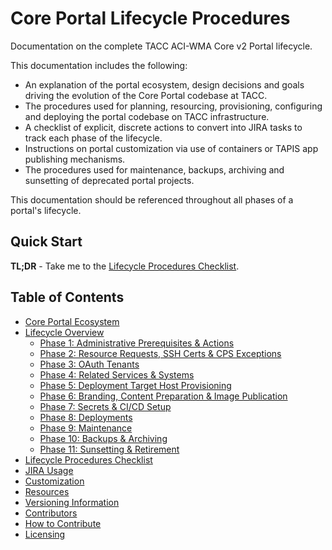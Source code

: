 # Core Portal Lifecycle Procedures

Documentation on the complete TACC ACI-WMA Core v2 Portal lifecycle.

This documentation includes the following:

- An explanation of the portal ecosystem, design decisions and goals driving the evolution of the Core Portal codebase at TACC.
- The procedures used for planning, resourcing, provisioning, configuring and deploying the portal codebase on TACC infrastructure.
- A checklist of explicit, discrete actions to convert into JIRA tasks to track each phase of the lifecycle.
- Instructions on portal customization via use of containers or TAPIS app publishing mechanisms.
- The procedures used for maintenance, backups, archiving and sunsetting of deprecated portal projects.

This documentation should be referenced throughout all phases of a portal's lifecycle.

## Quick Start

**TL;DR** - Take me to the [Lifecycle Procedures Checklist](pages/checklist.md).

## Table of Contents

- [Core Portal Ecosystem](pages/ecosystem.md)
- [Lifecycle Overview](pages/overview.md)
    - [Phase 1: Administrative Prerequisites & Actions](pages/phase_01.md)
    - [Phase 2: Resource Requests, SSH Certs & CPS Exceptions](pages/phase_02.md)
    - [Phase 3: OAuth Tenants](pages/phase_03.md)
    - [Phase 4: Related Services & Systems](pages/phase_04.md)
    - [Phase 5: Deployment Target Host Provisioning](pages/phase_05.md)
    - [Phase 6: Branding, Content Preparation & Image Publication](pages/phase_06.md)
    - [Phase 7: Secrets & CI/CD Setup](pages/phase_07.md)
    - [Phase 8: Deployments](pages/phase_08.md)
    - [Phase 9: Maintenance](pages/phase_09.md)
    - [Phase 10: Backups & Archiving](pages/phase_10.md)
    - [Phase 11: Sunsetting & Retirement](pages/phase_11.md)
- [Lifecycle Procedures Checklist](pages/checklist.md)
- [JIRA Usage](pages/jira-usage.md)
- [Customization](pages/customization.md)
- [Resources](pages/resources.md)
- [Versioning Information](pages/versioning-information.md)
- [Contributors](pages/contributors.md)
- [How to Contribute](pages/how-to-contribute.md)
- [Licensing](pages/licensing.md)
